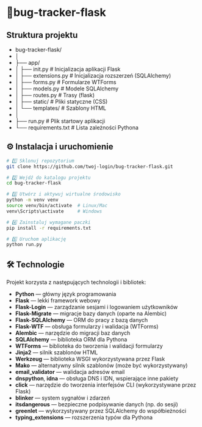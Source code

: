 # 🐞bug-tracker-flask
## Struktura projektu
- bug-tracker-flask/
- │
- ├── app/
- │ ├── init.py # Inicjalizacja aplikacji Flask
- │ ├── extensions.py # Inicjalizacja rozszerzeń (SQLAlchemy)
- │ ├── forms.py # Formularze WTForms
- │ ├── models.py # Modele SQLAlchemy
- │ ├── routes.py # Trasy (flask)
- │ ├── static/ # Pliki statyczne (CSS)
- │ └── templates/ # Szablony HTML 
- │
- ├── run.py # Plik startowy aplikacji
- └── requirements.txt # Lista zależności Pythona
## ⚙️ Instalacja i uruchomienie
 ```bash   
# 1️⃣ Sklonuj repozytorium
git clone https://github.com/twoj-login/bug-tracker-flask.git

# 2️⃣ Wejdź do katalogu projektu
cd bug-tracker-flask

# 3️⃣ Utwórz i aktywuj wirtualne środowisko
python -m venv venv
source venv/bin/activate  # Linux/Mac
venv\Scripts\activate     # Windows

# 4️⃣ Zainstaluj wymagane paczki
pip install -r requirements.txt

# 5️⃣ Uruchom aplikację
python run.py
```
## 🛠 Technologie
Projekt korzysta z następujących technologii i bibliotek:

- **Python** — główny język programowania  
- **Flask** — lekki framework webowy  
- **Flask-Login** — zarządzanie sesjami i logowaniem użytkowników  
- **Flask-Migrate** — migracje bazy danych (oparte na Alembic)  
- **Flask-SQLAlchemy** — ORM do pracy z bazą danych  
- **Flask-WTF** — obsługa formularzy i walidacja (WTForms)  
- **Alembic** — narzędzie do migracji baz danych  
- **SQLAlchemy** — biblioteka ORM dla Pythona  
- **WTForms** — biblioteka do tworzenia i walidacji formularzy  
- **Jinja2** — silnik szablonów HTML  
- **Werkzeug** — biblioteka WSGI wykorzystywana przez Flask  
- **Mako** — alternatywny silnik szablonów (może być wykorzystywany)  
- **email_validator** — walidacja adresów email  
- **dnspython**, **idna** — obsługa DNS i IDN, wspierające inne pakiety  
- **click** — narzędzie do tworzenia interfejsów CLI (wykorzystywane przez Flask)  
- **blinker** — system sygnałów i zdarzeń  
- **itsdangerous** — bezpieczne podpisywanie danych (np. do sesji)  
- **greenlet** — wykorzystywany przez SQLAlchemy do współbieżności  
- **typing_extensions** — rozszerzenia typów dla Pythona
